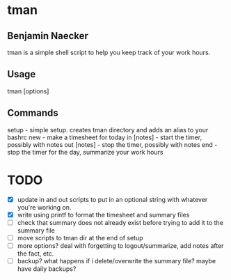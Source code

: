 tman
==========

Benjamin Naecker
----------------

tman is a simple shell script to help you keep track of your work hours.

Usage
-----
tman <command> [options]

Commands
--------

setup		- simple setup. creates tman directory and adds an alias to your bashrc
new			- make a timesheet for today
in [notes]	- start the timer, possibly with notes
out [notes] - stop the timer, possibly with notes
end			- stop the timer for the day, summarize your work hours

TODO
====

+ [x] update in and out scripts to put in an optional string with whatever you're
working on.
+ [x] write using printf to format the timesheet and summary files
+ [ ] check that summary does not already exist before trying to add it to the summary file
+ [ ] move scripts to tman dir at the end of setup
+ [ ] more options? deal with forgetting to logout/summarize, add notes after the fact, etc.
+ [ ] backup? what happens if i delete/overwrite the summary file? maybe have daily backups?
